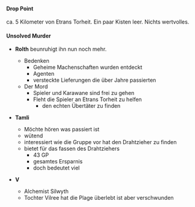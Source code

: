 #### Drop Point
ca. 5 Kilometer von Etrans Torheit. 
Ein paar Kisten leer. Nichts wertvolles.

#### Unsolved Murder
- **Rolth** beunruhigt ihn nun noch mehr.
	- Bedenken
		- Geheime Machenschaften wurden entdeckt
		- Agenten 
		- versteckte Lieferungen die über Jahre passierten
	- Der Mord
		- Spieler und Karawane sind frei zu gehen
		- Fleht die Spieler an Etrans Torheit zu helfen
			- den echten Übertäter zu finden

- **Tamli**
	- Möchte hören was passiert ist
	- wütend
	- interessiert wie die Gruppe vor hat den Drahtzieher zu finden
	- bietet für das fassen des Drahtziehers
		- 43 GP
		- gesamtes Ersparnis
		- doch bedeutet viel 

- **V**
	- Alchemist Silwyth
	- Tochter Vilree hat die Plage überlebt ist aber verschwunden